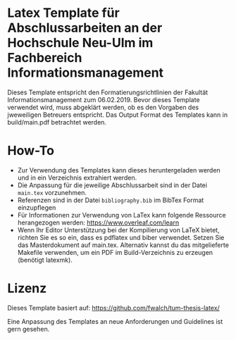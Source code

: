 # Latex Template für Abschlussarbeiten an der Hochschule Neu-Ulm im Fachbereich Informationsmanagement

Dieses Template entspricht den Formatierungsrichtlinien der Fakultät Informationsmanagement zum 06.02.2019. Bevor dieses Template verwendet wird, muss abgeklärt werden, ob es den Vorgaben des jweweiligen Betreuers entspricht. Das Output Format des Templates kann in build/main.pdf betrachtet werden.

# How-To

* Zur Verwendung des Templates kann dieses heruntergeladen werden und in ein Verzeichnis extrahiert werden. 
* Die Anpassung für die jeweilige Abschlussarbeit sind in der Datei `main.tex` vorzunehmen.
* Referenzen sind in der Datei `bibliography.bib` im BibTex Format einzupflegen
* Für Informationen zur Verwendung von LaTex kann folgende Ressource herangezogen werden: https://www.overleaf.com/learn
* Wenn Ihr Editor Unterstützung bei der Kompilierung von LaTeX bietet, richten Sie es so ein, dass es pdflatex und biber verwendet. Setzen Sie das Masterdokument auf main.tex. Alternativ kannst du das mitgelieferte Makefile verwenden, um ein PDF im Build-Verzeichnis zu erzeugen (benötigt latexmk).

# Lizenz

Dieses Template basiert auf: https://github.com/fwalch/tum-thesis-latex/

Eine Anpassung des Templates an neue Anforderungen und Guidelines ist gern gesehen.